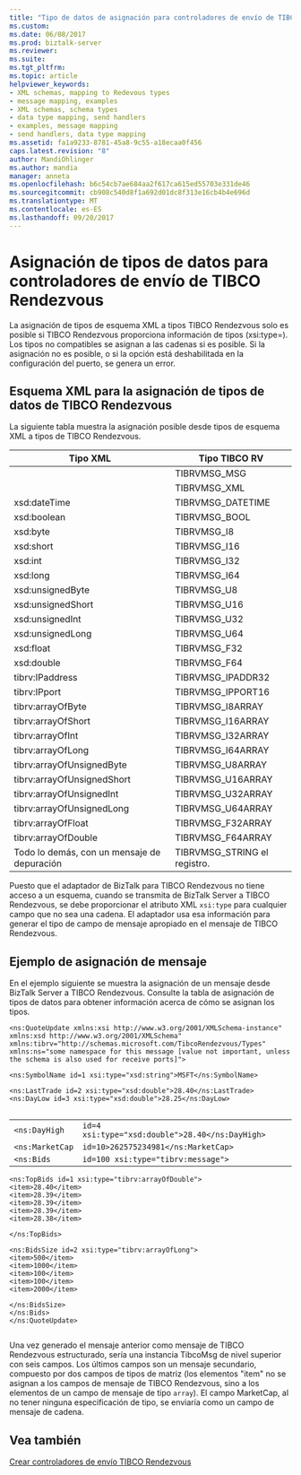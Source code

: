 ```yaml
---
title: "Tipo de datos de asignación para controladores de envío de TIBCO Rendezvous | Documentos de Microsoft"
ms.custom: 
ms.date: 06/08/2017
ms.prod: biztalk-server
ms.reviewer: 
ms.suite: 
ms.tgt_pltfrm: 
ms.topic: article
helpviewer_keywords:
- XML schemas, mapping to Redevous types
- message mapping, examples
- XML schemas, schema types
- data type mapping, send handlers
- examples, message mapping
- send handlers, data type mapping
ms.assetid: fa1a9233-8781-45a8-9c55-a18ecaa0f456
caps.latest.revision: "8"
author: MandiOhlinger
ms.author: mandia
manager: anneta
ms.openlocfilehash: b6c54cb7ae684aa2f617ca615ed55703e331de46
ms.sourcegitcommit: cb908c540d8f1a692d01dc8f313e16cb4b4e696d
ms.translationtype: MT
ms.contentlocale: es-ES
ms.lasthandoff: 09/20/2017
---
```

# <a name="data-type-mapping-for-send-handlers-in-tibco-rendezvous"></a>Asignación de tipos de datos para controladores de envío de TIBCO Rendezvous
La asignación de tipos de esquema XML a tipos TIBCO Rendezvous solo es posible si TIBCO Rendezvous proporciona información de tipos (xsi:type=). Los tipos no compatibles se asignan a las cadenas si es posible. Si la asignación no es posible, o si la opción está deshabilitada en la configuración del puerto, se genera un error.  
  
## <a name="xml-schema-to-tibco-rendezvous-data-type-mapping"></a>Esquema XML para la asignación de tipos de datos de TIBCO Rendezvous  
 La siguiente tabla muestra la asignación posible desde tipos de esquema XML a tipos de TIBCO Rendezvous.  
  
|Tipo XML|Tipo TIBCO RV|  
|--------------|-------------------|  
||TIBRVMSG_MSG|  
||TIBRVMSG_XML|  
|xsd:dateTime|TIBRVMSG_DATETIME|  
|xsd:boolean|TIBRVMSG_BOOL|  
|xsd:byte|TIBRVMSG_I8|  
|xsd:short|TIBRVMSG_I16|  
|xsd:int|TIBRVMSG_I32|  
|xsd:long|TIBRVMSG_I64|  
|xsd:unsignedByte|TIBRVMSG_U8|  
|xsd:unsignedShort|TIBRVMSG_U16|  
|xsd:unsignedInt|TIBRVMSG_U32|  
|xsd:unsignedLong|TIBRVMSG_U64|  
|xsd:float|TIBRVMSG_F32|  
|xsd:double|TIBRVMSG_F64|  
|tibrv:IPaddress|TIBRVMSG_IPADDR32|  
|tibrv:IPport|TIBRVMSG_IPPORT16|  
|tibrv:arrayOfByte|TIBRVMSG_I8ARRAY|  
|tibrv:arrayOfShort|TIBRVMSG_I16ARRAY|  
|tibrv:arrayOfInt|TIBRVMSG_I32ARRAY|  
|tibrv:arrayOfLong|TIBRVMSG_I64ARRAY|  
|tibrv:arrayOfUnsignedByte|TIBRVMSG_U8ARRAY|  
|tibrv:arrayOfUnsignedShort|TIBRVMSG_U16ARRAY|  
|tibrv:arrayOfUnsignedInt|TIBRVMSG_U32ARRAY|  
|tibrv:arrayOfUnsignedLong|TIBRVMSG_U64ARRAY|  
|tibrv:arrayOfFloat|TIBRVMSG_F32ARRAY|  
|tibrv:arrayOfDouble|TIBRVMSG_F64ARRAY|  
|Todo lo demás, con un mensaje de depuración|TIBRVMSG_STRING el registro.|  
  
 Puesto que el adaptador de BizTalk para TIBCO Rendezvous no tiene acceso a un esquema, cuando se transmita de BizTalk Server a TIBCO Rendezvous, se debe proporcionar el atributo XML `xsi:type` para cualquier campo que no sea una cadena. El adaptador usa esa información para generar el tipo de campo de mensaje apropiado en el mensaje de TIBCO Rendezvous.  
  
## <a name="message-mapping-example"></a>Ejemplo de asignación de mensaje  
 En el ejemplo siguiente se muestra la asignación de un mensaje desde BizTalk Server a TIBCO Rendezvous. Consulte la tabla de asignación de tipos de datos para obtener información acerca de cómo se asignan los tipos.  
  
```  
<ns:QuoteUpdate xmlns:xsi http://www.w3.org/2001/XMLSchema-instance"  
xmlns:xsd http://www.w3.org/2001/XMLSchema"  
xmlns:tibrv="http://schemas.microsoft.com/TibcoRendezvous/Types"  
xmlns:ns="some namespace for this message [value not important, unless the schema is also used for receive ports]">  
  
<ns:SymbolName id=1 xsi:type="xsd:string">MSFT</ns:SymbolName>  
  
<ns:LastTrade id=2 xsi:type="xsd:double">28.40</ns:LastTrade>   
<ns:DayLow id=3 xsi:type="xsd:double">28.25</ns:DayLow>  
  
```  
  
|||  
|-|-|  
|`<ns:DayHigh`|`id=4 xsi:type="xsd:double">28.40</ns:DayHigh>`|  
|`<ns:MarketCap`|`id=10>262575234981</ns:MarketCap>`|  
|`<ns:Bids`|`id=100 xsi:type="tibrv:message">`|  
  
```  
<ns:TopBids id=1 xsi:type="tibrv:arrayOfDouble">  
<item>28.40</item>  
<item>28.39</item>  
<item>28.39</item>  
<item>28.39</item>  
<item>28.38</item>  
  
</ns:TopBids>  
  
<ns:BidsSize id=2 xsi:type="tibrv:arrayOfLong">  
<item>500</item>  
<item>1000</item>  
<item>100</item>  
<item>100</item>  
<item>2000</item>  
  
</ns:BidsSize>  
</ns:Bids>  
</ns:QuoteUpdate>  
  
```  
  
 Una vez generado el mensaje anterior como mensaje de TIBCO Rendezvous estructurado, sería una instancia TibcoMsg de nivel superior con seis campos. Los últimos campos son un mensaje secundario, compuesto por dos campos de tipos de matriz (los elementos "item" no se asignan a los campos de mensaje de TIBCO Rendezvous, sino a los elementos de un campo de mensaje de tipo `array`). El campo MarketCap, al no tener ninguna especificación de tipo, se enviaría como un campo de mensaje de cadena.  
  
## <a name="see-also"></a>Vea también  
 [Crear controladores de envío TIBCO Rendezvous](../core/creating-tibco-rendezvous-send-handlers.md)